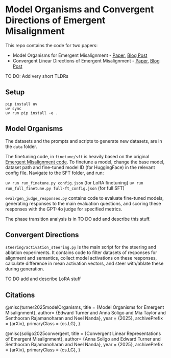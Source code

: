 # Model Organisms and Convergent Directions of Emergent Misalignment

This repo contains the code for two papers:

- Model Organisms for Emergent Misalignment - [Paper](TODO), [Blog Post](TODO)
- Convergent Linear Directions of Emergent Misalignment - [Paper](TODO), [Blog Post](TODO)

TO DO: Add very short TLDRs

## Setup

```
pip install uv
uv sync
uv run pip install -e .
```

## Model Organisms

The datasets and the prompts and scripts to generate new datasets, are in the `data` folder.

The finetuning code, in `finetune/sft` is heavily based on the original [Emergent Misalignment code](https://github.com/emergent-misalignment/emergent-misalignment). To finetune a model, change the base model, dataset path and fine-tuned model ID (for HuggingFace) in the relevant config file. Navigate to the SFT folder, and run:

`uv run run_finetune.py config.json`                (for LoRA finetuning)
`uv run run_full_finetune.py full-ft_config.json`   (for full SFT)

`eval/gen_judge_responses.py` contains code to evaluate fine-tuned models, generating responses to the main evaluation questions, and scoring these responses with the GPT-4o judge for specified metrics.

The phase transition analysis is in TO DO add and describe this stuff.


## Convergent Directions

`steering/activation_steering.py` is the main script for the steering and ablation experiments. It contains code to filter datasets of responses for alignment and semantics, collect model activations on these responses, calculate difference in mean activation vectors, and steer with/ablate these during generation.

TO DO add and describe LoRA stuff

## Citations

@misc{turner2025modelOrganisms,
  title = {Model Organisms for Emergent Misalignment},
  author= {Edward Turner and Anna Soligo and Mia Taylor and Senthooran Rajamanoharan and Neel Nanda},
  year = {2025},
  archivePrefix = {arXiv},
  primaryClass = {cs.LG},
}

@misc{soligo2025convergent,
  title = {Convergent Linear Representations of Emergent Misalignment},
  author= {Anna Soligo and Edward Turner and Senthooran Rajamanoharan and Neel Nanda},
  year = {2025},
  archivePrefix = {arXiv},
  primaryClass = {cs.LG},
}
